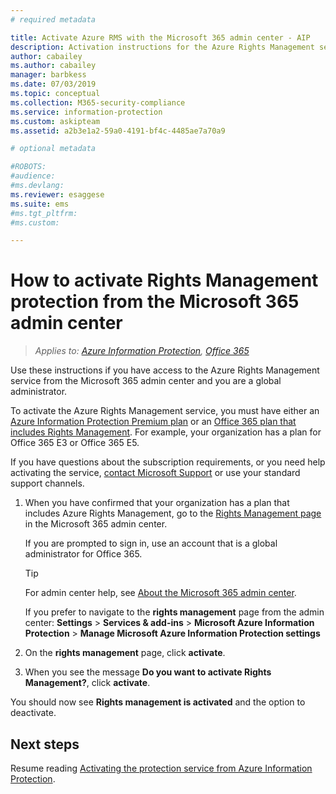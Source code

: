 ```yaml
---
# required metadata

title: Activate Azure RMS with the Microsoft 365 admin center - AIP
description: Activation instructions for the Azure Rights Management service when you use the Microsoft 365 admin center.
author: cabailey
ms.author: cabailey
manager: barbkess
ms.date: 07/03/2019
ms.topic: conceptual
ms.collection: M365-security-compliance
ms.service: information-protection
ms.custom: askipteam
ms.assetid: a2b3e1a2-59a0-4191-bf4c-4485ae7a70a9

# optional metadata

#ROBOTS:
#audience:
#ms.devlang:
ms.reviewer: esaggese
ms.suite: ems
#ms.tgt_pltfrm:
#ms.custom:

---
```


# How to activate Rights Management protection from the Microsoft 365 admin center

>*Applies to: [Azure Information Protection](https://azure.microsoft.com/pricing/details/information-protection), [Office 365](https://download.microsoft.com/download/E/C/F/ECF42E71-4EC0-48FF-AA00-577AC14D5B5C/Azure_Information_Protection_licensing_datasheet_EN-US.pdf)*

Use these instructions if you have access to the Azure Rights Management service from the Microsoft 365 admin center and you are a global administrator. 

To activate the Azure Rights Management service, you must have either an [Azure Information Protection Premium plan](https://www.microsoft.com/cloud-platform/azure-information-protection-pricing) or an [Office 365 plan that includes Rights Management](http://download.microsoft.com/download/E/C/F/ECF42E71-4EC0-48FF-AA00-577AC14D5B5C/Azure_Information_Protection_licensing_datasheet_EN-US.pdf). For example, your organization has a plan for Office 365 E3 or Office 365 E5. 

If you have questions about the subscription requirements, or you need help activating the service, [contact Microsoft Support](information-support.md#to-contact-microsoft-support) or use your standard support channels.

1. When you have confirmed that your organization has a plan that includes Azure Rights Management, go to the [Rights Management page](https://account.activedirectory.windowsazure.com/RmsOnline/Manage.aspx) in the Microsoft 365 admin center.
    
    If you are prompted to sign in, use an account that is a global administrator for Office 365.
    
    > [!TIP]
    > For admin center help, see [About the Microsoft 365 admin center](/office365/admin/admin-overview/about-the-admin-center).
    
    If you prefer to navigate to the **rights management** page from the admin center: **Settings** > **Services & add-ins** > **Microsoft Azure Information Protection** > **Manage Microsoft Azure Information Protection settings**

2. On the **rights management** page, click **activate**.

3. When you see the message **Do you want to activate Rights Management?**, click **activate**.

You should now see **Rights management is activated** and the option to deactivate.

## Next steps
Resume reading [Activating the protection service from Azure Information Protection](activate-service.md#configuring-onboarding-controls-for-a-phased-deployment).

